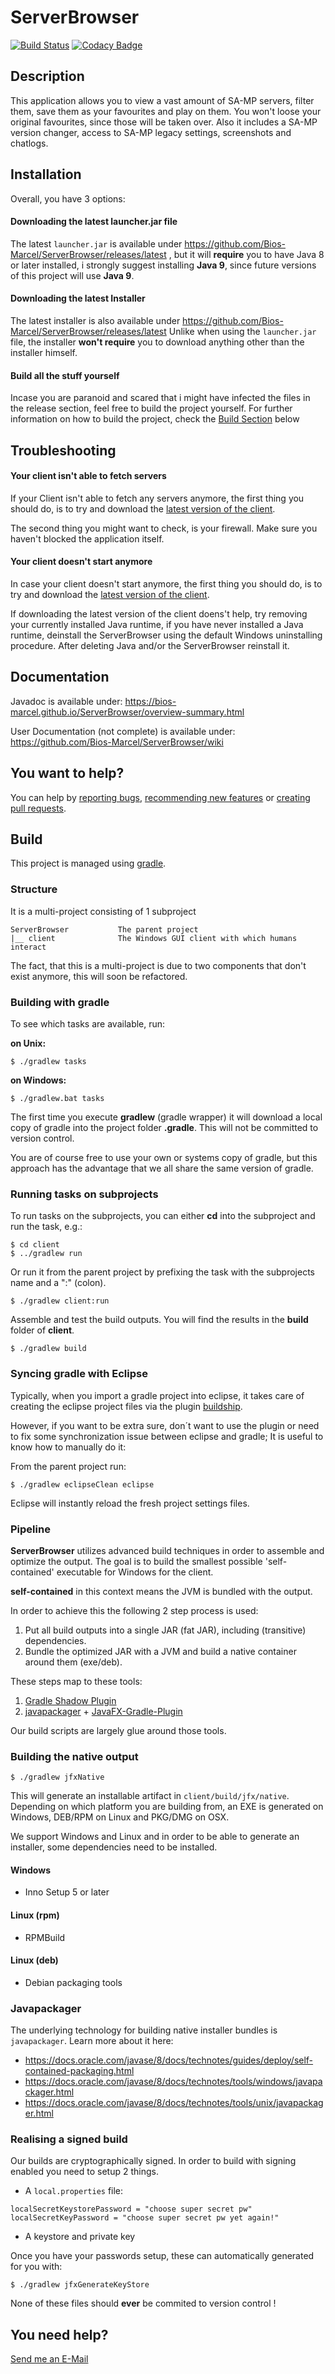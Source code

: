 # ServerBrowser

[![Build Status](https://travis-ci.org/Bios-Marcel/ServerBrowser.svg?branch=master)](https://travis-ci.org/Bios-Marcel/ServerBrowser)
[![Codacy Badge](https://api.codacy.com/project/badge/Grade/7e9eab6cb5644617a590ef4e81a2e466)](https://www.codacy.com/app/Bios-Marcel/ServerBrowser?utm_source=github.com&amp;utm_medium=referral&amp;utm_content=Bios-Marcel/ServerBrowser&amp;utm_campaign=Badge_Grade)

## Description

This application allows you to view a vast amount of SA-MP servers, filter them, save them as your favourites and play on them.
You won't loose your original favourites, since those will be taken over.
Also it includes a SA-MP version changer, access to SA-MP legacy settings, screenshots and chatlogs.

## Installation

Overall, you have 3 options:

#### Downloading the latest launcher.jar file

The latest `launcher.jar` is available under https://github.com/Bios-Marcel/ServerBrowser/releases/latest , but it will **require** you to have Java 8 or later installed, i strongly suggest installing **Java 9**, since future versions of this project will use **Java 9**.

#### Downloading the latest Installer

The latest installer is also available under https://github.com/Bios-Marcel/ServerBrowser/releases/latest
Unlike when using the `launcher.jar` file, the installer **won't require** you to download anything other than the installer himself.

#### Build all the stuff yourself

Incase you are paranoid and scared that i might have infected the files in the release section, feel free to build the project yourself.
For further information on how to build the project, check the [Build Section](https://github.com/Bios-Marcel/ServerBrowser#build) below

## Troubleshooting

#### Your client isn't able to fetch servers

If your Client isn't able to fetch any servers anymore, the first thing you should do, is to try and download the [latest version of the client](https://github.com/Bios-Marcel/ServerBrowser/releases/latest).

The second thing you might want to check, is your firewall. Make sure you haven't blocked the application itself.

#### Your client doesn't start anymore

In case your client doesn't start anymore, the first thing you should do, is to try and download the [latest version of the client](https://github.com/Bios-Marcel/ServerBrowser/releases/latest).

If downloading the latest version of the client doens't help, try removing your currently installed Java runtime, if you have never installed a Java runtime, deinstall the ServerBrowser using the default Windows uninstalling procedure. After deleting Java and/or the ServerBrowser reinstall it.


## Documentation

Javadoc is available under: https://bios-marcel.github.io/ServerBrowser/overview-summary.html

User Documentation (not complete) is available under: https://github.com/Bios-Marcel/ServerBrowser/wiki

## You want to help?
You can help by [reporting bugs](https://github.com/Bios-Marcel/ServerBrowser/issues), [recommending new features](https://github.com/Bios-Marcel/ServerBrowser/issues) or [creating pull requests](https://github.com/Bios-Marcel/ServerBrowser/pulls).

## Build

This project is managed using [gradle](https://gradle.org).

### Structure

It is a multi-project consisting of 1 subproject

```
ServerBrowser			The parent project
|__ client				The Windows GUI client with which humans interact
```

The fact, that this is a multi-project is due to two components that don't exist anymore, this will soon be refactored.

### Building with gradle

To see which tasks are available, run:

**on Unix:**

``` shell
$ ./gradlew tasks
```

**on Windows:**

``` shell
$ ./gradlew.bat tasks
```

The first time you execute __gradlew__ (gradle wrapper) it will download a local copy of gradle into the project folder __.gradle__. This will not be committed to version control.

You are of course free to use your own or systems copy of gradle, but this approach has the advantage that we all share the same version of gradle.

### Running tasks on subprojects

To run tasks on the subprojects, you can either __cd__ into the subproject and run the task, e.g.:

``` shell
$ cd client
$ ../gradlew run
```

Or run it from the parent project by prefixing the task with the subprojects name and a ":" (colon).

``` shell
$ ./gradlew client:run
```

Assemble and test the build outputs. You will find the results in the __build__ folder of __client__.

``` shell
$ ./gradlew build
```

### Syncing gradle with Eclipse

Typically, when you import a gradle project into eclipse, it takes care of creating the eclipse project files via the plugin [buildship](https://github.com/eclipse/buildship).

However, if you want to be extra sure, don´t want to use the plugin or need to fix some synchronization issue between eclipse and gradle; It is useful to know how to manually do it:

From the parent project run:

``` shell
$ ./gradlew eclipseClean eclipse
```

Eclipse will instantly reload the fresh project settings files.

### Pipeline

__ServerBrowser__ utilizes advanced build techniques in order to assemble and optimize the output. The goal is to build the smallest possible 'self-contained' executable for Windows for the client.

__self-contained__ in this context means the JVM is bundled with the output.

In order to achieve this the following 2 step process is used:

1. Put all build outputs into a single JAR (fat JAR), including (transitive) dependencies.
2. Bundle the optimized JAR with a JVM and build a native container around them (exe/deb).

These steps map to these tools:

1. [Gradle Shadow Plugin](http://imperceptiblethoughts.com/shadow/#introduction)
2. [javapackager](https://github.com/FibreFoX/javafx-gradle-plugin) + [JavaFX-Gradle-Plugin](https://github.com/FibreFoX/javafx-gradle-plugin)

Our build scripts are largely glue around those tools.

### Building the native output

``` shell
$ ./gradlew jfxNative
```

This will generate an installable artifact in `client/build/jfx/native`. Depending on which platform you are building from, an EXE is generated on Windows, DEB/RPM on Linux and PKG/DMG on OSX.

We support Windows and Linux and in order to be able to generate an installer, some dependencies need to be installed.

#### Windows

- Inno Setup 5 or later

#### Linux (rpm)

- RPMBuild

#### Linux (deb)

- Debian packaging tools

### Javapackager

The underlying technology for building native installer bundles is `javapackager`.
Learn more about it here:

- https://docs.oracle.com/javase/8/docs/technotes/guides/deploy/self-contained-packaging.html
- https://docs.oracle.com/javase/8/docs/technotes/tools/windows/javapackager.html
- https://docs.oracle.com/javase/8/docs/technotes/tools/unix/javapackager.html

### Realising a signed build

Our builds are cryptographically signed. In order to build with signing enabled you need to setup 2 things.

* A `local.properties` file:

```
localSecretKeystorePassword = "choose super secret pw"
localSecretKeyPassword = "choose super secret pw yet again!"
```

* A keystore and private key

Once you have your passwords setup, these can automatically generated for you with:

``` shell
$ ./gradlew jfxGenerateKeyStore
```

None of these files should __ever__ be commited to version control !

## You need help?
[Send me an E-Mail](mailto:marceloschr@gmail.com)
